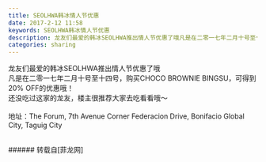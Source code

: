 ```yaml
---
title: SEOLHWA韩冰情人节优惠
date: 2017-2-12 11:58
keywords: SEOLHWA韩冰情人节优惠
description: 龙友们最爱的韩冰SEOLHWA推出情人节优惠了哦凡是在二零一七年二月十号至十四号，购买CHOCO BROWNIE BINGSU，可得到20% OFF的优惠哦！还没吃过这家的龙友，楼主很推荐大家去吃看看哦～地址：The Forum, 7th Avenue Corner Federacion Drive, Bonifacio Global City, Taguig City
categories: sharing
---
```

<td class="t_f" id="postmessage_554742">

龙友们最爱的韩冰SEOLHWA推出情人节优惠了哦<br/>
凡是在二零一七年二月十号至十四号，购买CHOCO BROWNIE BINGSU，可得到20% OFF的优惠哦！<br/>
还没吃过这家的龙友，楼主很推荐大家去吃看看哦～<br/>
<br/>
地址：The Forum, 7th Avenue Corner Federacion Drive, Bonifacio Global City, Taguig City<br/>
<img alt="" border="0" class="zoom" data-cf-modified-fc614dc03f10717afea1df7f-="" file="http://www.flw.ph/data/appbyme/upload/image/201702/12/PaU5iIg1mjKt.jpg" id="aimg_SOzXx" lazyloadthumb="1" onclick="" onmouseover="" src="http://www.flw.ph/data/appbyme/upload/image/201702/12/PaU5iIg1mjKt.jpg"/><br/>
<br/>
</td>
###### 转载自[菲龙网]